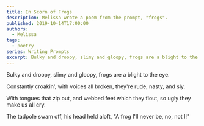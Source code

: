 ```yaml
---
title: In Scorn of Frogs
description: Melissa wrote a poem from the prompt, "frogs".
published: 2019-10-14T17:00:00
authors:
  - Melissa
tags: 
  - poetry
series: Writing Prompts
excerpt: Bulky and droopy, slimy and gloopy, frogs are a blight to the eye.
---
```

Bulky and droopy, slimy and gloopy, frogs are a blight to the eye.

Constantly croakin', with voices all broken, they're rude, nasty, and sly.

With tongues that zip out, and webbed feet which they flout, so ugly they make us all cry.

The tadpole swam off, his head held aloft, "A frog I'll never be, no, not I!"
